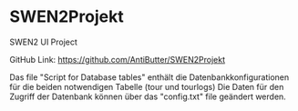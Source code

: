 # SWEN2Projekt
SWEN2 UI Project

GitHub Link: https://github.com/AntiButter/SWEN2Projekt

Das file "Script for Database tables" enthält die Datenbankkonfigurationen für die beiden notwendigen Tabelle (tour und tourlogs)
Die Daten für den Zugriff der Datenbank können über das "config.txt" file geändert werden.